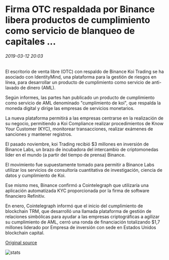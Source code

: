 # Firma OTC respaldada por Binance libera productos de cumplimiento como servicio de blanqueo de capitales ...

###### 2019-03-12 20:03

El escritorio de venta libre (OTC) con respaldo de Binance Koi Trading se ha asociado con IdentityMind, una plataforma para la gestión de riesgos en línea, para desarrollar un producto de cumplimiento como servicio de anti-lavado de dinero (AML).

Según informes, las partes han publicado un producto de cumplimiento como servicio de AML denominado "cumplimiento de koi", que respalda la moneda digital y dirige las empresas de servicios monetarios.

La nueva plataforma permitirá a las empresas centrarse en la realización de su negocio, permitiendo a Koi Compliance realizar procedimientos de Know Your Customer (KYC), monitorear transacciones, realizar exámenes de sanciones y mantener registros.

El pasado noviembre, koi Trading recibió $3 millones en inversión de Binance Labs, un brazo de incubadora del intercambio de criptomonedas líder en el mundo (a partir del tiempo de prensa) Binance.

El movimiento fue supuestamente tomado para permitir a Binance Labs utilizar los servicios de consultoría cuantitativa de investigación, ciencia de datos y cumplimiento de Koi.

Ese mismo mes, Binance confirmó a Cointelegraph que utilizaría una aplicación automatizada KYC proporcionada por la firma de software financiero Refinitiv.

En enero, Cointelegraph informó que el inicio del cumplimiento de blockchain TRM, que desarrolló una llamada plataforma de gestión de relaciones simbólicas para ayudar a las empresas criptográficas a agilizar su cumplimiento de AML, cerró una ronda de financiación totalizando $1,7 millones liderado por Empresa de inversión con sede en Estados Unidos blockchain capital.

[Original source](https://cointelegraph.com/news/binance-backed-otc-firm-releases-anti-money-laundering-compliance-as-a-service-product)

![stats](https://c.statcounter.com/11760860/0/a89fa40b/1/ "stats")